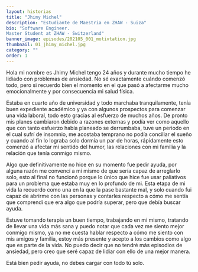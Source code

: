 ```yaml
---
layout: historias
title: "Jhimy Michel"
description: "Estudiante de Maestria en ZHAW - Suiza"
bio: "Software Engineer. 
Master Student at ZHAW - Switzerland"
banner_image: episodes/202105_001_motivtation.jpg
thumbnail: 01_jhimy_michel.jpg
category: ""
order: 1
---
```


Hola mi nombre es Jhimy Michel tengo 24 años y durante mucho tiempo he lidiado con problemas de ansiedad. No sé exactamente cuándo comenzó todo, pero si recuerdo bien el momento en el que pasó a afectarme mucho emocionalmente y por consecuencia  mi salud física.

Estaba en cuarto año de universidad y todo marchaba tranquilamente, tenía buen expediente académico y ya con algunos prospectos para comenzar una vida laboral, todo esto gracias al esfuerzo de muchos años. De pronto mis planes cambiaron debido a razones externas y podía ver como aquello que con tanto esfuerzo había planeado se derrumbaba, tuve un periodo en el cual sufrí de insomnio, me acostaba temprano no podía conciliar el sueño y cuando al fin lo lograba solo dormía un par de horas, rápidamente esto comenzó a afectar mi sentido del humor, las relaciones con mi familia y la relación que tenía conmigo mismo.

Algo que definitivamente no hice en su momento fue pedir ayuda, por alguna razón me convencí a mi mismo de que sería capaz de arreglarlo solo, esto al final no funcionó porque lo único que hice fue usar paliativos para un problema que estaba muy en lo profundo de mi. Esta etapa de mi vida la recuerdo como una en la que la pase bastante mal, y solo cuando fui capaz de abrirme con las personas y contarles respecto a cómo me sentía que comprendí que era algo que podría superar, pero que debía buscar ayuda.

Estuve tomando terapia un buen tiempo, trabajando en mi mismo, tratando de llevar una vida más sana y puedo notar que cada vez me siento mejor conmigo mismo, ya no me cuesta hablar respecto a cómo me siento con mis amigos y familia, estoy más presente y acepto a los cambios como algo que es parte de la vida. No puedo decir que no tendré más episodios de ansiedad, pero creo que seré capaz de lidiar con ello de una mejor manera.

Está bien pedir ayuda, no debes cargar con todo tú solo.
